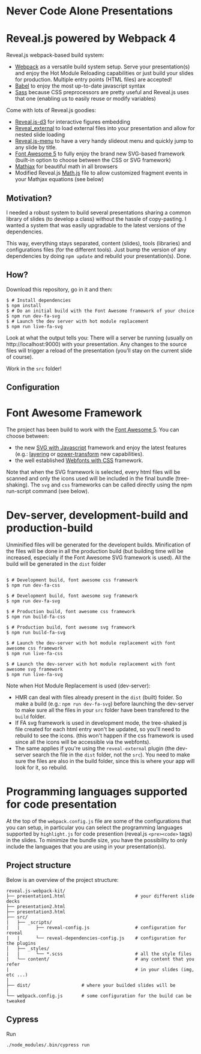 # Never Code Alone Presentations

Reveal.js powered by Webpack 4
==================

Reveal.js webpack-based build system:

* [Webpack](https://webpack.js.org) as a versatile build system setup. Serve your presentation(s) and enjoy the Hot Module Reloading capabilities or just build your slides for production. Multiple entry points (HTML files) are accepted!
* [Babel](https://babeljs.io/) to enjoy the most up-to-date javascript syntax
* [Sass](http://sass-lang.com/) because CSS preprocessors are pretty useful and Reveal.js uses that one (enabling us to easily reuse or modify variables)

Come with lots of Reveal.js goodies:

* [Reveal.js-d3](https://github.com/gcalmettes/reveal.js-d3) for interactive figures embedding
* [Reveal_external](https://github.com/janschoepke/reveal_external) to load external files into your presentation and allow for nested slide loading
* [Reveal.js-menu](https://github.com/denehyg/reveal.js-menu) to have a very handy slideout menu and quickly jump to any slide by title.
* [Font Awesome 5](https://fontawesome.com) to fully enjoy the brand new SVG-based framework (built-in option to choose between the CSS or SVG framework)
* [Mathjax](https://www.mathjax.org) for beautiful math in all browsers
* Modified Reveal.js [Math.js](https://github.com/gcalmettes/reveal.js-webpack-kit/blob/master/src/_scripts/reveal-plugins/math-gc.js) file to allow customized fragment events in your Mathjax equations (see below)


Motivation?
----

I needed a robust system to build several presentations sharing a common library of slides (to develop a class) without the hassle of copy-pasting. I wanted a system that was easily upgradable to the latest versions of the dependencies.

This way, everything stays separated, content (slides), tools (libraries) and configurations files (for the different tools). Just bump the version of any dependencies by doing `npm update` and rebuild your presentation(s). Done.

How?
----

Download this repository, go in it and then:

```console
$ # Install dependencies
$ npm install
$ # Do an initial build with the Font Awesome framework of your choice
$ npm run dev-fa-svg
$ # Launch the dev server with hot module replacement
$ npm run live-fa-svg
```

Look at what the output tells you: There will a server be running (usually on http://localhost:9000) with your presentation. Any changes to the source files will trigger a reload of the presentation (you’ll stay on the current slide of course).

Work in the `src` folder!

Configuration
-------------

# Font Awesome Framework

The project has been build to work with the [Font Awesome 5](https://fontawesome.com). You can choose between:
- the new [SVG with Javascript](https://fontawesome.com/how-to-use/svg-with-js) framework and enjoy the latest features (e.g.: [layering](https://fontawesome.com/how-to-use/svg-with-js#layering) or [power-transform](https://fontawesome.com/how-to-use/svg-with-js#power-transforms) new capabilities).
- the well established [Webfonts with CSS](https://fontawesome.com/how-to-use/web-fonts-with-css) framework.

Note that when the SVG framework is selected, every html files will be scanned and only the icons used will be included in the final bundle (tree-shaking).
The `svg` and `css` frameworks can be called directly using the npm run-script command (see below).
 
# Dev-server, development-build and production-build

Unminified files will be generated for the developent builds. Minification of the files will be done in all the production build (but building time will be increased, especially if the Font Awesome SVG framework is used). All the build will be generated in the `dist` folder

```console

$ # Development build, font awesome css framework
$ npm run dev-fa-css

$ # Development build, font awesome svg framework
$ npm run dev-fa-svg

$ # Production build, font awesome css framework
$ npm run build-fa-css

$ # Production build, font awesome svg framework
$ npm run build-fa-svg

$ # Launch the dev-server with hot module replacement with font awesome css framework
$ npm run live-fa-css

$ # Launch the dev-server with hot module replacement with font awesome svg framework
$ npm run live-fa-svg
```

Note when Hot Module Replacement is used (dev-server):
- HMR can deal with files already present in the `dist` (built) folder. So make a build (e.g.: `npm run dev-fa-svg`) before launching the dev-server to make sure all the files in your `src` folder have been transfered to the `build` folder.
- If FA svg framework is used in development mode, the tree-shaked js file created for each html entry won't be updated, so you'll need to rebuild to see the icons. (this won't happen if the css framework is used since all the icons will be accessible via the webfonts). 
- The same applies if you're using the `reveal-external` plugin (the dev-server search the file in the `dist` folder, not the `src`). You need to make sure the files are also in the build folder, since this is where your app will look for it, so rebuild.

# Programming languages supported for code presentation

At the top of the `webpack.config.js` file are some of the configurations that you can setup, in particular you can select the programming languages supported by `highlight.js` for code presention (reveal.js `<pre><code>` tags) in the slides. To minimize the bundle size, you have the possibility to only include the languages that you are using in your presentation(s).


Project structure
-----------------

Below is an overview of the project structure:

```
reveal.js-webpack-kit/
├── presentation1.html                          # your different slide decks
├── presentation2.html
├── presentation3.html
├── src/
|   ├── _scripts/
|   |      ├── reveal-config.js                 # configuration for reveal
|   |      └── reveal-dependencies-config.js    # configuration for the plugins
│   ├── _styles/
|   |      └── *.scss                           # all the style files
|   └── content/                                # any content that you refer 
|                                               # in your slides (img, etc ...)
|
├── dist/                   # where your builded slides will be
|
└── webpack.config.js       # some configuration for the build can be tweaked 

```

## Cypress
Run
```bash
./node_modules/.bin/cypress run 
```






